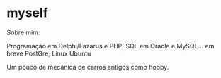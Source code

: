 # myself
Sobre mim:

  Programação em Delphi/Lazarus e PHP;
  SQL em Oracle e MySQL... em breve PostGre;
  Linux Ubuntu

  Um pouco de mecânica de carros antigos como hobby.

